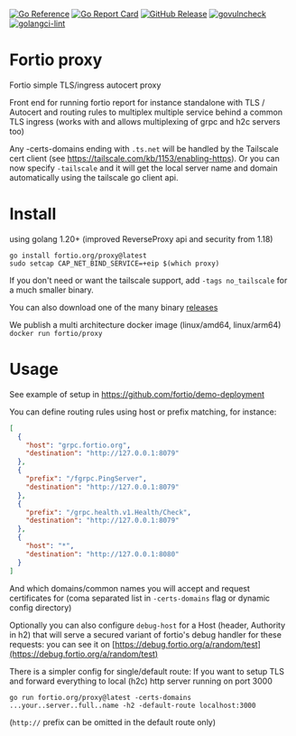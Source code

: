 [![Go Reference](https://pkg.go.dev/badge/fortio.org/proxy.svg)](https://pkg.go.dev/fortio.org/proxy)
[![Go Report Card](https://goreportcard.com/badge/fortio.org/proxy)](https://goreportcard.com/report/fortio.org/proxy)
[![GitHub Release](https://img.shields.io/github/release/fortio/proxy.svg?style=flat)](https://github.com/fortio/proxy/releases/)
[![govulncheck](https://img.shields.io/badge/govulncheck-No%20vulnerabilities-success)](https://github.com/fortio/proxy/actions/workflows/gochecks.yml)
[![golangci-lint](https://img.shields.io/badge/golangci%20lint-No%20issue-success)](https://github.com/fortio/proxy/actions/workflows/gochecks.yml)


# Fortio proxy

Fortio simple TLS/ingress autocert proxy

Front end for running fortio report for instance standalone with TLS / Autocert and routing rules to multiplex multiple service behind a common TLS ingress (works with and allows multiplexing of grpc and h2c servers too)

Any -certs-domains ending with `.ts.net` will be handled by the Tailscale cert client (see https://tailscale.com/kb/1153/enabling-https). Or you can now specify `-tailscale` and it will get the local server name and domain automatically using the tailscale go client api.

# Install

using golang 1.20+ (improved ReverseProxy api and security from 1.18)

```shell
go install fortio.org/proxy@latest
sudo setcap CAP_NET_BIND_SERVICE=+eip $(which proxy)
```

If you don't need or want the tailscale support, add `-tags no_tailscale` for a much smaller binary.

You can also download one of the many binary [releases](https://github.com/fortio/proxy/releases)

We publish a multi architecture docker image (linux/amd64, linux/arm64) `docker run fortio/proxy`

# Usage

See example of setup in https://github.com/fortio/demo-deployment

You can define routing rules using host or prefix matching, for instance:

```json
[
  {
    "host": "grpc.fortio.org",
    "destination": "http://127.0.0.1:8079"
  },
  {
    "prefix": "/fgrpc.PingServer",
    "destination": "http://127.0.0.1:8079"
  },
  {
    "prefix": "/grpc.health.v1.Health/Check",
    "destination": "http://127.0.0.1:8079"
  },
  {
    "host": "*",
    "destination": "http://127.0.0.1:8080"
  }
]
```

And which domains/common names you will accept and request certificates for (coma separated list in `-certs-domains` flag or dynamic config directory)

Optionally you can also configure `debug-host` for a Host (header, Authority in h2) that will serve a secured variant of fortio's debug handler for these requests: you can see it on [https://debug.fortio.org/a/random/test](https://debug.fortio.org/a/random/test)

There is a simpler config for single/default route:
If you want to setup TLS and forward everything to local (h2c) http server running on port 3000
```
go run fortio.org/proxy@latest -certs-domains ...your..server..full..name -h2 -default-route localhost:3000
```
(`http://` prefix can be omitted in the default route only)
